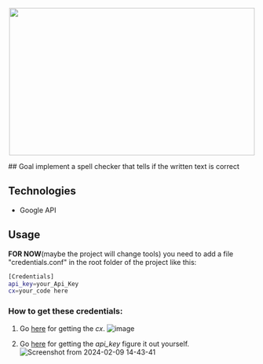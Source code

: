 <p align="center">
  <img width="500" height="300" src="https://github.com/panuozzo77/MySpellChecker/assets/38082151/b68cdbb0-8cb4-4ccc-895e-1c20b130bc08">
</p>
## Goal
implement a spell checker that tells if the written text is correct

## Technologies
- Google API

## Usage
**FOR NOW**(maybe the project will change tools) you need to add a file "credentials.conf" in the root folder of the project like this:
``` bash
[Credentials]
api_key=your_Api_Key
cx=your_code here
```

### How to get these credentials:
1. Go [here](https://programmablesearchengine.google.com/controlpanel/all) for getting the _cx_.
![image](https://github.com/panuozzo77/MySpellChecker/assets/38082151/e305699b-5b69-441c-afa1-c6a5c08951ee)

2. Go [here](https://console.cloud.google.com/welcome) for getting the _api_key_ figure it out yourself.
![Screenshot from 2024-02-09 14-43-41](https://github.com/panuozzo77/MySpellChecker/assets/38082151/970463c9-0b71-4f80-9b9c-580bd3488a2f)

